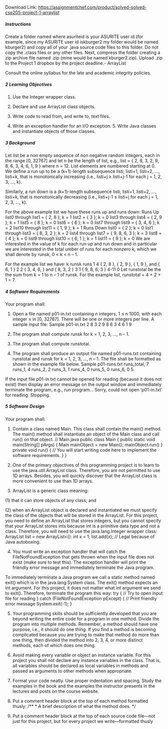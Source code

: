 Download Link: https://assignmentchef.com/product/solved-solved-cse205-project-1-arraylist
<br>
<h5>Instructions</h5>

Create a folder named where asuriteid is your ASURITE user id (for example, since my ASURITE user id iskburger2 my folder would be named kburger2) and copy all of your .java source code files to this folder. Do not copy the .class files or any other files. Next, compress the folder creating a zip archive file named .zip (mine would be named kburger2.zip). Upload .zip to the Project 1 dropbox by the project deadline.- ArrayList

Consult the online syllabus for the late and academic integrity policies.

<h5>2 Learning Objectives</h5>

1. Use the Integer wrapper class.

2. Declare and use ArrayList class objects.

3. Write code to read from, and write to, text files.

4. Write an exception handler for an I/O exception. 5. Write Java classes and instantiate objects of those classes.

<h5>3 Background</h5>

Let list be a non empty sequence of non negative random integers, each in the range [0, 32767] and let n be the length of list, e.g., list = { 2, 8, 3, 2, 9, 8, 6, 3, 4, 6, 1, 9 } where n = 12. List elements are numbered starting at 0. We define a run up to be a (k+1)-length subsequence listi, listi+1, listi+2, …, listi+k, that is monotonically increasing (i.e., listi+j ≥ listi+j-1 for each j = 1, 2, 3, …, k).

Similarly, a run down is a (k+1)-length subsequence listi, listi+1, listi+2, …, listi+k, that is monotonically decreasing (i.e., listi+j-1 ≤ listi+j for each j = 1, 2, 3, …, k).

For the above example list we have these runs up and runs down: Runs Up list0 through list1 = { 2, 8 }; k = 1 list2 = { 3 }; k = 0 list3 through list4 = { 2, 9 }; k = 1 list5 = { 8 }; k = 0 list6 = { 6 }; k = 0 list7 through list9 = { 3, 4, 6 }; k = 2 list10 through list11 = { 1, 9 }; k = 1 Runs Down list0 = { 2 }; k = 0 list1 through list3 = { 8, 3, 2 }; k = 2 list4 through list7 = { 9, 8, 6, 3 }; k = 3 list8 = { 4 }; k = 0 list9 through list10 = { 6, 1 }; k = 1 list11 = { 9 }; k = 0 We are interested in the value of k for each run up and run down and in particular we are interested in the total umber of runs for each nonzero k, which we shall denote by runsk, 0 &lt; k &lt; n – 1.

For the example list we have: k runsk runs 1 4 { 2, 8 }, { 2, 9 }, { 1, 9 }, and { 6, 1 } 2 2 { 3, 4, 6, } and { 8, 3, 2 } 3 1 { 9, 8, 6, 3 } 4-11 0 Let runstotal be the the sum from k = 1 to n – 1 of runsk. For the example list, runstotal = 4 + 2 + 1 = 7.

<h5>4 Software Requirements</h5>

Your program shall:

1. Open a file named p01-in.txt containing n integers, 1 ≤ n 1000, with each integer ≤ in [0, 32767]. There will be one or more integers per line. A sample input file: Sample p01-in.txt 2 8 3 2 9 8 6 3 4 6 1 9

2. The program shall compute runsk for k = 1, 2, 3, …, n – 1.

3. The program shall compute runstotal.

4. The program shall produce an output file named p01-runs.txt containing runstotal and runsk for k = 1, 2, 3, …, n – 1. The file shall be formatted as shown in the example file below. Sample p01-runs.txt runs_total, 7 runs_1, 4 runs_2, 2 runs_3, 1 runs_4, 0 runs_5, 0 runs_6, 0 5.

If the input file p01-in.txt cannot be opened for reading (because it does not exist) then display an error message on the output window and immediately terminate the program, e.g., run program… Sorry, could not open ‘p01-in.txt’ for reading. Stopping.

<h5>5 Software Design</h5>

Your program shall:

1. Contain a class named Main. This class shall contain the main() method. The main() method shall instantiate an object of the Main class and call run() on that object. // Main.java public class Main { public static void main(String[] pArgs) { Main mainObject = new Main(); mainObject.run() } private void run() { // You will start writing code here to implement the software requirements. } }

2. One of the primary objectives of this programming project is to learn to use the java.util.ArrayList class. Therefore, you are not permitted to use 1D arrays. Besides, you will quickly discover that the ArrayList class is more convenient to use than 1D arrays.

3. ArrayList is a generic class meaning:

(1) that it can store objects of any class; and

(2) when an ArrayList object is declared and instantiated we must specify the class of the objects that will be stored in the ArrayList. For this project, you need to define an ArrayList that stores integers, but you cannot specify that your ArrayList stores ints because int is a primitive data type and not a class. Therefore, you will need to use the java.lang.Integer wrapper class: ArrayList list = new ArrayList&lt;(): int x = 1; list.add(x); // Legal because of Java autoboxing.

4. You must write an exception handler that will catch the FileNotFoundException that gets thrown when the input file does not exist (make sure to test this). The exception handler will print the friendly error message and immediately terminate the Java program.

To immediately terminate a Java program we call a static method named exit() which is in the java.lang.System class. The exit() method expects an int argument. For this project, it does not matter what int argument we send to exit(). Therefore, terminate the program this way: try { // Try to open input file for reading } catch (FileNotFoundException pExcept) { // Print friendly error message System.exit(-1); }

5. Your programming skills should be sufficiently developed that you are beyond writing the entire code for a program in one method. Divide the program into multiple methods. Remember, a method should have one purpose, i.e., it should do one thing. If you find a method is becoming complicated because you are trying to make that method do more than one thing, then divided the method into 2, 3, 4, or more distinct methods, each of which does one thing.

6. Avoid making every variable or object an instance variable. For this project you shall not declare any instance variables in the class. That is, all variables should be declared as local variables in methods and passed as arguments to other methods when appropriate.

7. Format your code neatly. Use proper indentation and spacing. Study the examples in the book and the examples the instructor presents in the lectures and posts on the course website.

8. Put a comment header block at the top of each method formatted thusly: /** * A brief description of what the method does. */

9. Put a comment header block at the top of each source code file—not just for this project, but for every project we write—formatted thusly